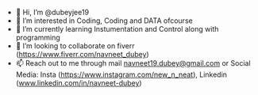 - 👋 Hi, I’m @dubeyjee19
- 👀 I’m interested in Coding, Coding and DATA ofcourse
- 🌱 I’m currently learning Instumentation and Control along with programming
- 💞️ I’m looking to collaborate on fiverr (https://www.fiverr.com/navneet_dubey)
- 📫 Reach out to me through mail navneet19.dubey@gmail.com or Social Media: Insta (https://www.instagram.com/new_n_neat), Linkedin (www.linkedin.com/in/navneet-dubey)


<!---
dubeyjee19/dubeyjee19 is a ✨ special ✨ repository because its `README.md` (this file) appears on your GitHub profile.
You can click the Preview link to take a look at your changes.
--->
